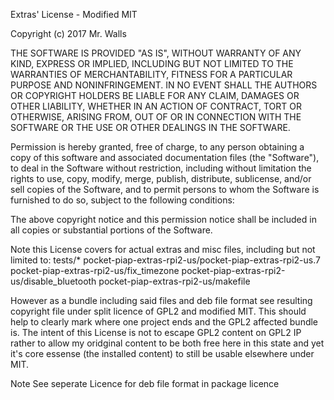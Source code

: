 Extras' License - Modified MIT

Copyright (c) 2017 Mr. Walls

THE SOFTWARE IS PROVIDED "AS IS", WITHOUT WARRANTY OF ANY KIND, EXPRESS OR
IMPLIED, INCLUDING BUT NOT LIMITED TO THE WARRANTIES OF MERCHANTABILITY,
FITNESS FOR A PARTICULAR PURPOSE AND NONINFRINGEMENT. IN NO EVENT SHALL THE
AUTHORS OR COPYRIGHT HOLDERS BE LIABLE FOR ANY CLAIM, DAMAGES OR OTHER
LIABILITY, WHETHER IN AN ACTION OF CONTRACT, TORT OR OTHERWISE, ARISING FROM,
OUT OF OR IN CONNECTION WITH THE SOFTWARE OR THE USE OR OTHER DEALINGS IN THE
SOFTWARE.

Permission is hereby granted, free of charge, to any person obtaining a copy
of this software and associated documentation files (the "Software"), to deal
in the Software without restriction, including without limitation the rights
to use, copy, modify, merge, publish, distribute, sublicense, and/or sell
copies of the Software, and to permit persons to whom the Software is
furnished to do so, subject to the following conditions:

The above copyright notice and this permission notice shall be included in all
copies or substantial portions of the Software.

Note this License covers for actual extras and misc files, including but not limited to:
tests/*
pocket-piap-extras-rpi2-us/pocket-piap-extras-rpi2-us.7
pocket-piap-extras-rpi2-us/fix_timezone
pocket-piap-extras-rpi2-us/disable_bluetooth
pocket-piap-extras-rpi2-us/makefile

However as a bundle including said files and deb file format see resulting copyright file under split licence of GPL2 and modified MIT. This should help to clearly mark where one project ends and the GPL2 affected bundle is.
The intent of this License is not to escape GPL2 content on GPL2 IP rather to allow my oridginal content to be both free here in this state and yet it's core essense (the installed content) to still be usable elsewhere under MIT.

Note See seperate Licence for deb file format in package licence

